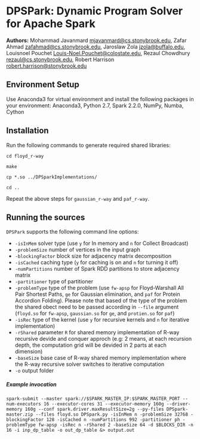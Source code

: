 # DPSPark: Dynamic Program Solver for Apache Spark

**Authors:** 
Mohammad Javanmard <mjavanmard@cs.stonybrook.edu>,
Zafar Ahmad <zafahmad@cs.stonybrook.edu>,
Jaroslaw Zola <jzola@buffalo.edu>,
Louisnoel Pouchet <Louis-Noel.Pouchet@colostate.edu>,
Rezaul Chowdhury <rezaul@cs.stonybrook.edu>,
Robert Harrison <robert.harrison@stonybrook.edu>


## Environment Setup

Use Anaconda3 for virtual environment and install the following packages in your environment: Anaconda3, Python 2.7, Spark 2.2.0, NumPy, Numba, Cython


## Installation

Run the following commands to generate required shared libraries:

`cd floyd_r-way`

`make`

`cp *.so ../DPSparkImplementations/`

`cd ..`

Repeat the above steps for `gaussian_r-way` and `paf_r-way`.

## Running the sources

`DPSPark` supports the following command line options:

* `-isInMem` solver type (use `y` for In memory and `n` for Collect Broadcast)
* `-problemSize` number of vertices in the input graph
* `-blockingFactor` block size for adjacency matrix decomposition
* `-isCached` caching type (`y` for caching is on and `n` for turning it off)
* `-numPartitions` number of Spark RDD partitions to store adjacency matrix
* `-partitioner` type of partitioner
* `-problemType` type of the problem (use `fw-apsp` for Floyd-Warshall All Pair Shortest Paths, `ge` for Gaussian elimination, and `paf` for Protein Accordion Folding). Please note that based of the type of the problem the shared obect need to be passed according in `--file` argument (`floyd.so` for `fw-apsp`, `gaussian.so` for `ge`, and `protien.so` for `paf`)
* `-isRec` type of the kernel (use `y` for recursive kernels and `n` for iterative implementation)
* `-rShared` parameter `R` for shared memory implementation of R-way recursive devide and conquer approch (e.g: 2 means, at each recursion depth, the computation grid will be devided in 2 parts at each dimension)
* `-baseSize` base case of R-way shared memory implementation where the R-way recursive solver switches to iterative computation
* `-o` output folder

##### Example invocation

`spark-submit --master spark://$SPARK_MASTER_IP:$SPARK_MASTER_PORT --num-executors 16 --executor-cores 31 --executor-memory 160g --driver-memory 160g --conf spark.driver.maxResultSize=2g --py-files DPSpark-master.zip --files floyd.so DPSpark.py -isInMem n -problemSize 32768 -blockingFactor 128 -isCached n -numPartitions 992 -partitioner ph -problemType fw-apsp -isRec n -rShared 2 -baseSize 64 -d $BLOCKS_DIR -n 16 -i inp_dp_table -o out_dp_table &> output.out`
